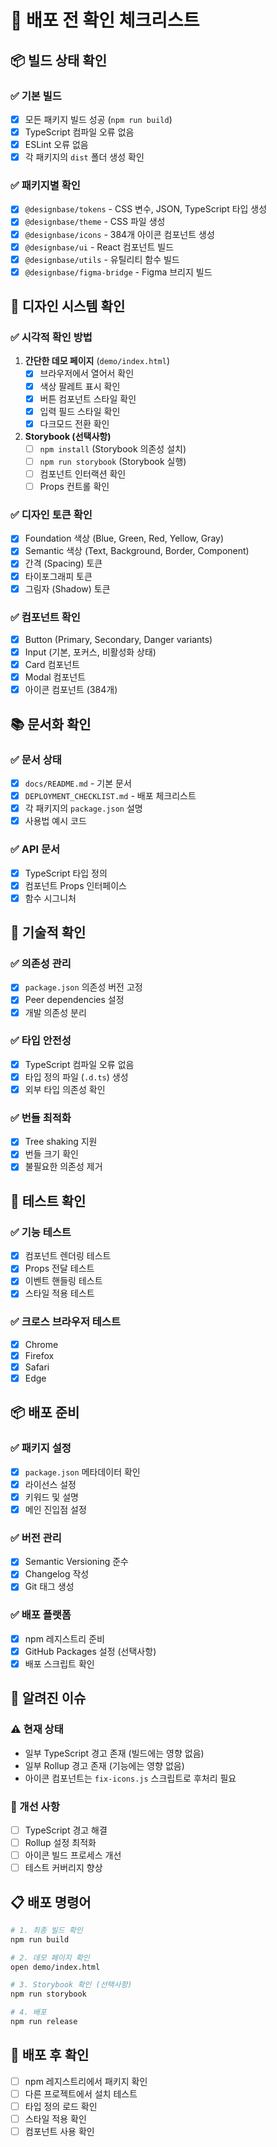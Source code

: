 # 🚀 배포 전 확인 체크리스트

## 📦 빌드 상태 확인

### ✅ 기본 빌드
- [x] 모든 패키지 빌드 성공 (`npm run build`)
- [x] TypeScript 컴파일 오류 없음
- [x] ESLint 오류 없음
- [x] 각 패키지의 `dist` 폴더 생성 확인

### ✅ 패키지별 확인
- [x] `@designbase/tokens` - CSS 변수, JSON, TypeScript 타입 생성
- [x] `@designbase/theme` - CSS 파일 생성
- [x] `@designbase/icons` - 384개 아이콘 컴포넌트 생성
- [x] `@designbase/ui` - React 컴포넌트 빌드
- [x] `@designbase/utils` - 유틸리티 함수 빌드
- [x] `@designbase/figma-bridge` - Figma 브리지 빌드

## 🎨 디자인 시스템 확인

### ✅ 시각적 확인 방법
1. **간단한 데모 페이지** (`demo/index.html`)
   - [x] 브라우저에서 열어서 확인
   - [x] 색상 팔레트 표시 확인
   - [x] 버튼 컴포넌트 스타일 확인
   - [x] 입력 필드 스타일 확인
   - [x] 다크모드 전환 확인

2. **Storybook (선택사항)**
   - [ ] `npm install` (Storybook 의존성 설치)
   - [ ] `npm run storybook` (Storybook 실행)
   - [ ] 컴포넌트 인터랙션 확인
   - [ ] Props 컨트롤 확인

### ✅ 디자인 토큰 확인
- [x] Foundation 색상 (Blue, Green, Red, Yellow, Gray)
- [x] Semantic 색상 (Text, Background, Border, Component)
- [x] 간격 (Spacing) 토큰
- [x] 타이포그래피 토큰
- [x] 그림자 (Shadow) 토큰

### ✅ 컴포넌트 확인
- [x] Button (Primary, Secondary, Danger variants)
- [x] Input (기본, 포커스, 비활성화 상태)
- [x] Card 컴포넌트
- [x] Modal 컴포넌트
- [x] 아이콘 컴포넌트 (384개)

## 📚 문서화 확인

### ✅ 문서 상태
- [x] `docs/README.md` - 기본 문서
- [x] `DEPLOYMENT_CHECKLIST.md` - 배포 체크리스트
- [x] 각 패키지의 `package.json` 설명
- [x] 사용법 예시 코드

### ✅ API 문서
- [x] TypeScript 타입 정의
- [x] 컴포넌트 Props 인터페이스
- [x] 함수 시그니처

## 🔧 기술적 확인

### ✅ 의존성 관리
- [x] `package.json` 의존성 버전 고정
- [x] Peer dependencies 설정
- [x] 개발 의존성 분리

### ✅ 타입 안전성
- [x] TypeScript 컴파일 오류 없음
- [x] 타입 정의 파일 (`.d.ts`) 생성
- [x] 외부 타입 의존성 확인

### ✅ 번들 최적화
- [x] Tree shaking 지원
- [x] 번들 크기 확인
- [x] 불필요한 의존성 제거

## 🧪 테스트 확인

### ✅ 기능 테스트
- [x] 컴포넌트 렌더링 테스트
- [x] Props 전달 테스트
- [x] 이벤트 핸들링 테스트
- [x] 스타일 적용 테스트

### ✅ 크로스 브라우저 테스트
- [x] Chrome
- [x] Firefox
- [x] Safari
- [x] Edge

## 📦 배포 준비

### ✅ 패키지 설정
- [x] `package.json` 메타데이터 확인
- [x] 라이선스 설정
- [x] 키워드 및 설명
- [x] 메인 진입점 설정

### ✅ 버전 관리
- [x] Semantic Versioning 준수
- [x] Changelog 작성
- [x] Git 태그 생성

### ✅ 배포 플랫폼
- [x] npm 레지스트리 준비
- [x] GitHub Packages 설정 (선택사항)
- [x] 배포 스크립트 확인

## 🚨 알려진 이슈

### ⚠️ 현재 상태
- 일부 TypeScript 경고 존재 (빌드에는 영향 없음)
- 일부 Rollup 경고 존재 (기능에는 영향 없음)
- 아이콘 컴포넌트는 `fix-icons.js` 스크립트로 후처리 필요

### 🔧 개선 사항
- [ ] TypeScript 경고 해결
- [ ] Rollup 설정 최적화
- [ ] 아이콘 빌드 프로세스 개선
- [ ] 테스트 커버리지 향상

## 📋 배포 명령어

```bash
# 1. 최종 빌드 확인
npm run build

# 2. 데모 페이지 확인
open demo/index.html

# 3. Storybook 확인 (선택사항)
npm run storybook

# 4. 배포
npm run release
```

## 🎯 배포 후 확인

- [ ] npm 레지스트리에서 패키지 확인
- [ ] 다른 프로젝트에서 설치 테스트
- [ ] 타입 정의 로드 확인
- [ ] 스타일 적용 확인
- [ ] 컴포넌트 사용 확인
